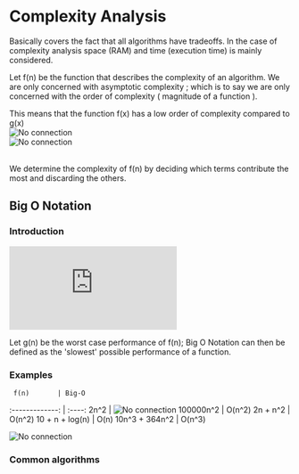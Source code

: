 # Complexity Analysis

Basically covers the fact that all algorithms have tradeoffs. In the case of complexity analysis space (RAM) and time (execution time) is mainly considered.

Let f(n) be the function that describes the complexity of an algorithm. We are only concerned with asymptotic complexity ; which is to say we are only concerned with the order of complexity ( magnitude of a function ).

This means that the function f(x) has a low order of complexity compared to g(x)<br>
![No connection](https://latex.codecogs.com/gif.latex?f(x)&space;=&space;x^2)<br>
![No connection](https://latex.codecogs.com/gif.latex?g(x)&space;=&space;x^3)<br><br>

We determine the complexity of f(n) by deciding which terms contribute the most and discarding the others.

## Big O Notation
### Introduction
![No connection](https://latex.codecogs.com/gif.latex?O%28g%28n%29%29)<br>

Let g(n) be the worst case performance of f(n); Big O Notation can then be defined as the 'slowest' possible performance of a function.

### Examples

     f(n)       | Big-O
:-------------: | :----:
     2n^2       | ![No connection](https://latex.codecogs.com/gif.latex?g(x)&space;=&space;x^3)
   100000n^2    | O(n^2)
   2n + n^2     | O(n^2)
10 + n + log(n) |  O(n)
10n^3 + 364n^2  | O(n^3)

![No connection](https://upload.wikimedia.org/wikipedia/commons/thumb/7/7e/Comparison_computational_complexity.svg/1920px-Comparison_computational_complexity.svg.png)

### Common algorithms

